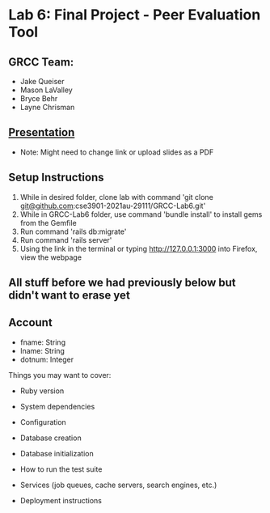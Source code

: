 # Lab 6: Final Project - Peer Evaluation Tool

## GRCC Team:

- Jake Queiser
- Mason LaValley
- Bryce Behr
- Layne Chrisman

## [Presentation](https://buckeyemailosu-my.sharepoint.com/:p:/g/personal/queiser_4_buckeyemail_osu_edu/Ealynr_OuFVIpQo1Dky6EXUBwAmzQjrv6KnQ3tqx29xreA)
- Note: Might need to change link or upload slides as a PDF

## Setup Instructions 
1. While in desired folder, clone lab with command 'git clone git@github.com:cse3901-2021au-29111/GRCC-Lab6.git'
2. While in GRCC-Lab6 folder, use command 'bundle install' to install gems from the Gemfile
3. Run command 'rails db:migrate'
4. Run command 'rails server'
5. Using the link in the terminal or typing http://127.0.0.1:3000 into Firefox, view the webpage



## All stuff before we had previously below but didn't want to erase yet

## Account
- fname: String
- lname: String
- dotnum: Integer

Things you may want to cover:

* Ruby version

* System dependencies

* Configuration

* Database creation

* Database initialization

* How to run the test suite

* Services (job queues, cache servers, search engines, etc.)

* Deployment instructions
